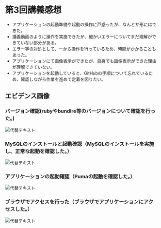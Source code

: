 # 第3回講義感想

+ アプリケーションの起動準備や起動の操作に戸惑ったが、なんとか形にはできた。
+ 講義動画のように操作を実施できたが、細かいエラーについてまだ理解ができていない部分がある。
+ エラー等の対処として、一から操作を行っているため、時間がかかることもあった。
+ アプリケーションにて画像表示ができたが、自身でも画像表示ができた理由が理解できていない。
+ アプリケーションを起動していると、GitHubの手順について忘れているため、確認しながら作業を進めて定着を図りたい。

## エビデンス画像
### バージョン確認(rubyやbundlre等のバージョンについて確認を行った。)
![代替テキスト](./images/SSversion.png)
### MySQLのインストールと起動確認（MySQLのインストールを実施し、正常な起動を確認した。）
![代替テキスト](./images/SSMySQL.png)
### アプリケーションの起動確認（Pumaの起動を確認した。）
![代替テキスト](./images/SSKserver.png)
### ブラウザでアクセスを行った（ブラウザでアプリケーションにアクセスした。）
![代替テキスト](./images/SSapp.png)
